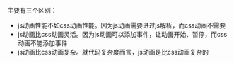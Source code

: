 主要有三个区别：

- js动画性能不如css动画性能。因为js动画需要进过js解析，而css动画不需要
- js动画比css动画灵活。因为js动画可以添加事件，让动画开始、暂停，而css动画不能添加事件
- js动画比css动画复杂。就代码复杂度而言，js动画是比css动画复杂的